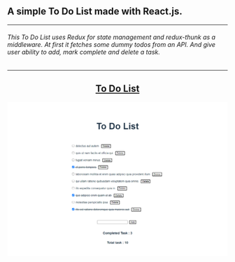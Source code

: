 ## A simple To Do List made with React.js.
---
###### This To Do List uses Redux for state management and redux-thunk as a middleware. At first it fetches some dummy todos from an API. And give user ability to add, mark complete and delete a task.

---
<div align="center"><h2><a href="https://to-do-list-abhinav-6.vercel.app/">To Do List</a></h2></div>
<img src="/images/To-Do-List.png" alt="To Do List Image" />

